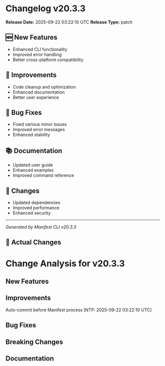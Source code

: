 # Changelog v20.3.3

**Release Date:** 2025-09-22 03:22:10 UTC
**Release Type:** patch

## 🆕 New Features

- Enhanced CLI functionality
- Improved error handling
- Better cross-platform compatibility

## 🔧 Improvements

- Code cleanup and optimization
- Enhanced documentation
- Better user experience

## 🐛 Bug Fixes

- Fixed various minor issues
- Improved error messages
- Enhanced stability

## 📚 Documentation

- Updated user guide
- Enhanced examples
- Improved command reference

## 🔄 Changes

- Updated dependencies
- Improved performance
- Enhanced security

---
*Generated by Manifest CLI v20.3.3*

## 🔧 Actual Changes

# Change Analysis for v20.3.3

## New Features

## Improvements
Auto-commit before Manifest process [NTP: 2025-09-22 03:22:10 UTC]

## Bug Fixes

## Breaking Changes

## Documentation

